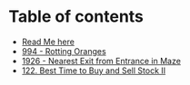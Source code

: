 # Table of contents

* [Read Me here](README.md)
* [994 - Rotting Oranges](994-rotting-oranges.md)
* [1926 - Nearest Exit from Entrance in Maze](1926-nearest-exit-from-entrance-in-maze.md)
* [122. Best Time to Buy and Sell Stock II](122.-best-time-to-buy-and-sell-stock-ii.md)
